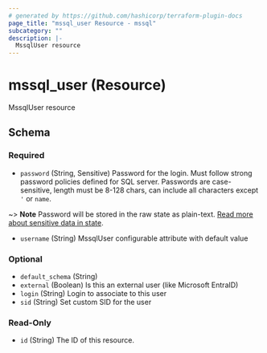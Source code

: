```yaml
---
# generated by https://github.com/hashicorp/terraform-plugin-docs
page_title: "mssql_user Resource - mssql"
subcategory: ""
description: |-
  MssqlUser resource
---
```


# mssql_user (Resource)

MssqlUser resource



<!-- schema generated by tfplugindocs -->
## Schema

### Required

- `password` (String, Sensitive) Password for the login. Must follow strong password policies defined for SQL server. Passwords are case-sensitive, length must be 8-128 chars, can include all characters except `'` or `name`.

~> **Note** Password will be stored in the raw state as plain-text. [Read more about sensitive data in state](https://www.terraform.io/language/state/sensitive-data).
- `username` (String) MssqlUser configurable attribute with default value

### Optional

- `default_schema` (String)
- `external` (Boolean) Is this an external user (like Microsoft EntraID)
- `login` (String) Login to associate to this user
- `sid` (String) Set custom SID for the user

### Read-Only

- `id` (String) The ID of this resource.

